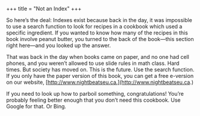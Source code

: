 +++
title = "Not an Index"
+++

So here’s the deal: Indexes exist because back in the day, it was impossible to
use a search function to look for recipes in a cookbook which used a specific
ingredient. If you wanted to know how many of the recipes in this book
involve peanut butter, you turned to the back of the book—this section right
here—and you looked up the answer.

That was back in the day when books came on paper, and no one had cell
phones, and you weren’t allowed to use slide rules in math class. Hard times.
But society has moved on. This is the future. Use the search function. If you
only have the paper version of this book, you can get a free e-version on our
website, [http://www.nightbeatseu.ca.](http://www.nightbeatseu.ca.)

If you need to look up how to parboil something, congratulations! You’re
probably feeling better enough that you don’t need this cookbook. Use
Google for that. Or Bing.